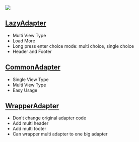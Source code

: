 [![](https://jitpack.io/v/sovegetables/recyclerviewadapter.svg)](https://jitpack.io/#sovegetables/recyclerviewadapter)

## [LazyAdapter](./lazyadapter/README.md)
- Multi View Type
- Load More
- Long press enter choice mode: multi choice, single choice
- Header and Footer

## [CommonAdapter](./adapter/README.md)
- Single View Type
- Multi View Type
- Easy Usage

## [WrapperAdapter](./wrapper/README.md)
- Don't change original adapter code
- Add multi header
- Add multi footer
- Can wrapper multi adapter to one big adapter